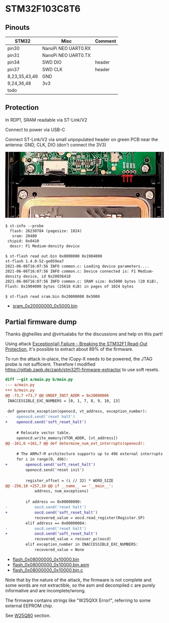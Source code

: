 # STM32F103C8T6

## Pinouts

|STM32|Misc|Comment|
|-|-|-|
pin30|NanoPi NEO UART0.RX|
pin31|NanoPi NEO UART0.TX|
pin34|SWD DIO|header
pin37|SWD CLK|header
8,23,35,43,46|GND
9,24,36,48|3v3
todo|

## Protection

In RDP1, SRAM readable via ST-Link/V2

Connect to power via USB-C

Connect ST-Link/V2 via small unpopulated header on green PCB near the antenna: GND, CLK, DIO (don't connect the 3V3)

<img src="stm32_swd.jpg" />

```
$ st-info --probe
  flash: 26230784 (pagesize: 1024)
   sram: 20480
 chipid: 0x0410
  descr: F1 Medium-density device

$ st-flash read out.bin 0x8000000 0x1904000
st-flash 1.4.0-52-ge059ea7
2021-06-06T16:07:56 INFO common.c: Loading device parameters....
2021-06-06T16:07:56 INFO common.c: Device connected is: F1 Medium-density device, id 0x20036410
2021-06-06T16:07:56 INFO common.c: SRAM size: 0x5000 bytes (20 KiB), Flash: 0x1904000 bytes (25616 KiB) in pages of 1024 bytes

$ st-flash read sram.bin 0x20000000 0x5000
```

* [sram_0x20000000_0x5000.bin](sram_0x20000000_0x5000.bin)

## Partial firmware dump

Thanks @gheilles and @virtualabs for the discussions and help on this part!

Using attack [Exception(al) Failure - Breaking the STM32F1 Read-Out Protection](https://blog.zapb.de/stm32f1-exceptional-failure/), it's possible to extract about 89% of the firmware.

To run the attack in-place, the iCopy-X needs to be powered, the JTAG probe is not sufficient. Therefore I modified https://gitlab.zapb.de/zapb/stm32f1-firmware-extractor to use soft resets.

```diff
diff --git a/main.py b/main.py
--- a/main.py
+++ b/main.py
@@ -73,7 +73,7 @@ UNDEF_INST_ADDR = 0x20000006
 INACCESSIBLE_EXC_NUMBERS = [0, 1, 7, 8, 9, 10, 13]
 
 def generate_exception(openocd, vt_address, exception_number):
-    openocd.send('reset halt')
+    openocd.send('soft_reset_halt')
 
     # Relocate vector table.
     openocd.write_memory(VTOR_ADDR, [vt_address])
@@ -161,6 +161,7 @@ def determine_num_ext_interrupts(openocd):
 
     # The ARMv7-M architecture supports up to 496 external interrupts.
     for i in range(0, 496):
+        openocd.send('soft_reset_halt')
         openocd.send('reset init')
 
         register_offset = (i // 32) * WORD_SIZE
@@ -256,10 +257,10 @@ if __name__ == '__main__':
             address, num_exceptions)
 
         if address == 0x00000000:
-            oocd.send('reset halt')
+            oocd.send('soft_reset_halt')
             recovered_value = oocd.read_register(Register.SP)
         elif address == 0x00000004:
-            oocd.send('reset halt')
+            oocd.send('soft_reset_halt')
             recovered_value = recover_pc(oocd)
         elif exception_number in INACCESSIBLE_EXC_NUMBERS:
             recovered_value = None
```

* [flash_0x08000000_0x10000.bin](flash_0x08000000_0x10000.bin)
* [flash_0x08000000_0x10000.bin.asm](flash_0x08000000_0x10000.bin.asm)
* [flash_0x08000000_0x10000.bin.c](flash_0x08000000_0x10000.bin.c)

Note that by the nature of the attack, the firmware is not complete and some words are not extractible, so the asm and decompiled c are purely informative and are incomplete/wrong.

The firmware contains strings like "W25QXX Error!", referring to some external EEPROM chip.

See [W25Q80](../w25q80/README.md) section.
